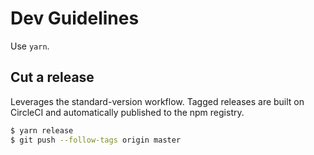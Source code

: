 # Dev Guidelines

Use `yarn`.

## Cut a release

Leverages the standard-version workflow.
Tagged releases are built on CircleCI and automatically published to the npm registry.

```sh
$ yarn release
$ git push --follow-tags origin master
```
